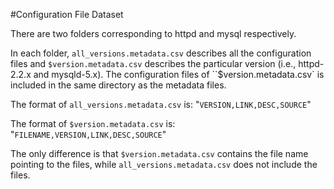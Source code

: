 #Configuration File Dataset

There are two folders corresponding to httpd and mysql respectively.

In each folder, `all_versions.metadata.csv` describes all the configuration files and `$version.metadata.csv` describes the particular version (i.e., httpd-2.2.x and mysqld-5.x). The configuration files of ``$version.metadata.csv` is included in the same directory as the metadata files.

The format of `all_versions.metadata.csv` is:
"``VERSION,LINK,DESC,SOURCE``"

The format of `$version.metadata.csv` is:
"``FILENAME,VERSION,LINK,DESC,SOURCE``"

The only difference is that `$version.metadata.csv` contains the file name pointing to the files, while `all_versions.metadata.csv` does not include the files.
